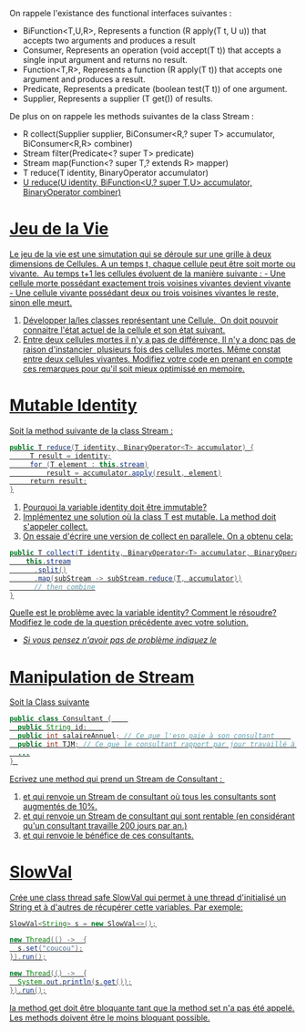 On rappele l'existance des functional interfaces suivantes :
- BiFunction<T,U,R>, Represents a function  (R apply(T t, U u)) that accepts two arguments and produces a result
- Consumer<T>, Represents an operation (void	accept(T t)) that accepts a single input argument and returns no result.
- Function<T,R>, Represents a function (R	apply(T t)) that accepts one argument and produces a result.
- Predicate<T>, Represents a predicate (boolean	test(T t))  of one argument.
- Supplier<T>, Represents a supplier (T	get()) of results.

De plus on on rappele les methods suivantes de la class Stream :
- <R> R	collect(Supplier<R> supplier, BiConsumer<R,? super T> accumulator, BiConsumer<R,R> combiner)
- Stream<T>	filter(Predicate<? super T> predicate)
- <R> Stream<R>	map(Function<? super T,? extends R> mapper)
- T	reduce(T identity, BinaryOperator<T> accumulator)
- <U> U	reduce(U identity, BiFunction<U,? super T,U> accumulator, BinaryOperator<U> combiner)


# Jeu de la Vie
Le jeu de la vie est une simutation qui se déroule sur une grille à deux dimensions de Cellules. 
A un temps t, chaque cellule peut être soit morte ou vivante.  
Au temps t+1 les cellules évoluent de la manière suivante :
- Une cellule morte possédant exactement trois voisines vivantes devient vivante
- Une cellule vivante possédant deux ou trois voisines vivantes le reste, sinon elle meurt.

1. Développer la/les classes représentant une Cellule.  On doit pouvoir connaitre l'état actuel de la cellule et son état suivant.
2. Entre deux cellules mortes il n'y a pas de différence, Il n'y a donc pas de raison d'instancier  plusieurs fois des cellules mortes. 
Même constat entre deux cellules vivantes. Modifiez votre code en prenant en compte ces remarques pour qu'il soit mieux optimissé en memoire.

#  Mutable Identity
Soit la method suivante de la class Stream :
```java
public T reduce(T identity, BinaryOperator<T> accumulator) {
     T result = identity;
     for (T element : this.stream)
         result = accumulator.apply(result, element)
     return result;
}
```
1. Pourquoi la variable identity doit être immutable?
2. Implémentez une solution où la class T est mutable. La method doit s'appeler collect.
3. On essaie d'écrire une version de collect en parallele. On a obtenu cela:
```java
public T collect(T identity, BinaryOperator<T> accumulator, BinaryOperator<T> combiner) {
    this.stream
      .split()
      .map(subStream -> subStream.reduce(T, accumulator))
      // then combine
}
```
Quelle est le problème avec la variable identity? 
Comment le résoudre? Modifiez le code de la question précédente avec votre solution.
- *Si vous pensez n'avoir pas de problème indiquez le*

# Manipulation de Stream
Soit la Class suivante
```java
public class Consultant {    
  public String id;    
  public int salaireAnnuel; // Ce que l'esn paie à son consultant    
  public int TJM; // Ce que le consultant rapport par jour travaillé à son esn   
  ...
} 
```
Ecrivez une method qui prend un Stream de Consultant : 
1. et qui renvoie un Stream de consultant où tous les consultants sont augmentés de 10%.
2. et qui renvoie un Stream de consultant qui sont rentable (en considérant qu'un consultant travaille 200 jours par an.)
4. et qui renvoie le bénéfice de ces consultants.

# SlowVal
Crée une class thread safe SlowVal qui permet à une thread d'initialisé un String et à d'autres de récupérer cette variables.
Par exemple:
```java
SlowVal<String> s = new SlowVal<>();

new Thread(() ->  {
  s.set("coucou");
}).run();

new Thread(() ->  {
  System.out.println(s.get());
}).run();
```
la method get doit être bloquante tant que la method set n'a pas été appelé. Les methods doivent être le moins bloquant possible.
